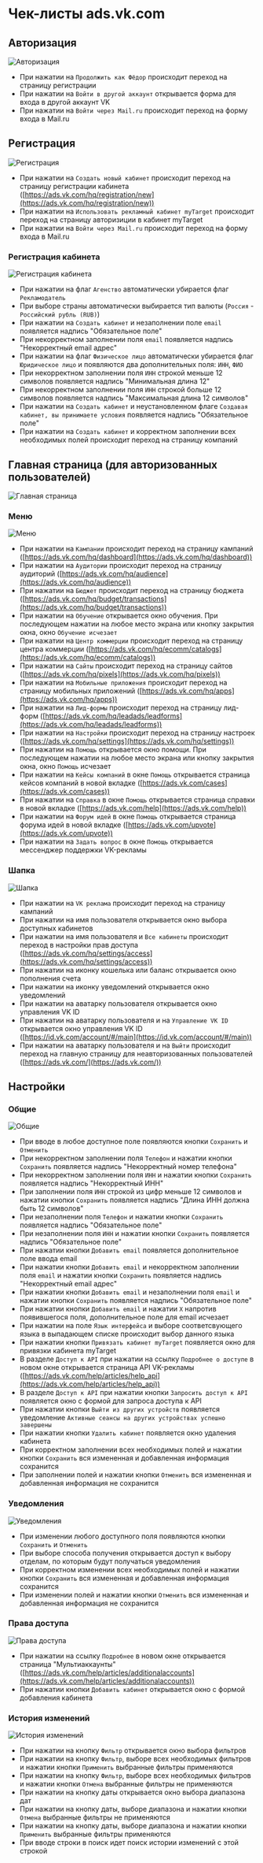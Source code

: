 # Чек-листы ads.vk.com

## Авторизация

![Авторизация](src/auth.png)

- При нажатии на `Продолжить как Фёдор` происходит переход на страницу регистрации
- При нажатии на `Войти в другой аккаунт` открывается форма для входа в другой аккаунт VK
- При нажатии на `Войти через Mail.ru` происходит переход на форму входа в Mail.ru

## Регистрация

![Регистрация](src/registration.png)

- При нажатии на `Создать новый кабинет` происходит переход на страницу регистрации кабинета ([https://ads.vk.com/hq/registration/new](https://ads.vk.com/hq/registration/new))
- При нажатии на `Использовать рекламный кабинет myTarget` происходит переход на страницу авторизиции в кабинет myTarget 
- При нажатии на `Войти через Mail.ru` происходит переход на форму входа в Mail.ru

### Регистрация кабинета

![Регистрация кабинета](src/registration_office.png)

- При нажатии на флаг `Агенство` автоматически убирается флаг `Рекламодатель`
- При выборе страны автоматически выбирается тип валюты (`Россия` - `Российский рубль (RUB)`)
- При нажатии на `Создать кабинет` и незаполнении поле `email` появляется надпись "Обязательное поле"
- При некорректном заполнении поля `email` появляется надпись "Некорректный email адрес"
- При нажатии на флаг `Физическое лицо` автоматически убирается флаг `Юридическое лицо` и появляются два дополнительных поля: `ИНН`, `ФИО`
- При некорректном заполнении поля `ИНН` строкой меньше 12 символов появляется надпись "Минимальная длина 12"
- При некорректном заполнении поля `ИНН` строкой больше 12 символов появляется надпись "Максимальная длина 12 символов"
- При нажатии на `Создать кабинет` и неустановленном флаге `Создавая кабинет, вы принимаете условия` появляется надпись "Обязательное поле"
- При нажатии на `Создать кабинет` и корректном заполнении всех необходимых полей происходит переход на страницу компаний

## Главная страница (для авторизованных пользователей)

![Главная страница](src/main.png)

### Меню

![Меню](src/menu.png)

- При нажатии на `Кампании` происходит переход на страницу кампаний ([https://ads.vk.com/hq/dashboard](https://ads.vk.com/hq/dashboard))
- При нажатии на `Аудитории` происходит переход на страницу аудиторий ([https://ads.vk.com/hq/audience](https://ads.vk.com/hq/audience))
- При нажатии на `Бюджет` происходит переход на страницу бюджета ([https://ads.vk.com/hq/budget/transactions](https://ads.vk.com/hq/budget/transactions))
- При нажатии на `Обучение` открывается окно обучения. При последующем нажатии на любое место экрана или кнопку закрытия окна, окно `Обучение исчезает`
- При нажатии на `Центр коммерции` происходит переход на страницу центра коммерции ([https://ads.vk.com/hq/ecomm/catalogs](https://ads.vk.com/hq/ecomm/catalogs))
- При нажатии на `Сайты` происходит переход на страницу сайтов ([https://ads.vk.com/hq/pixels](https://ads.vk.com/hq/pixels))
- При нажатии на `Мобильные приложения` происходит переход на страницу мобильных приложений ([https://ads.vk.com/hq/apps](https://ads.vk.com/hq/apps))
- При нажатии на `Лид-формы` происходит переход на страницу лид-форм ([https://ads.vk.com/hq/leadads/leadforms](https://ads.vk.com/hq/leadads/leadforms))
- При нажатии на `Настройки` происходит переход на страницу настроек ([https://ads.vk.com/hq/settings](https://ads.vk.com/hq/settings))
- При нажатии на `Помощь` открывается окно помощи. При последующем нажатии на любое место экрана или кнопку закрытия окна, окно `Помощь` исчезает
- При нажатии на `Кейсы компаний` в окне `Помощь` открывается страница кейсов компаний в новой вкладке ([https://ads.vk.com/cases](https://ads.vk.com/cases))
- При нажатии на `Справка` в окне `Помощь` открывается страница справки в новой вкладке ([https://ads.vk.com/help](https://ads.vk.com/help))
- При нажатии на `Форум идей` в окне `Помощь` открывается страница форума идей в новой вкладке ([https://ads.vk.com/upvote](https://ads.vk.com/upvote))
- При нажатии на `Задать вопрос` в окне `Помощь` открывается мессенджер поддержки VK-рекламы

### Шапка

![Шапка](src/cap.png)

- При нажатии на `VK реклама` происходит переход на страницу кампаний
- При нажатии на имя пользователя открывается окно выбора доступных кабинетов
- При нажатии на имя пользователя и `Все кабинеты` происходит переход в настройки прав доступа ([https://ads.vk.com/hq/settings/access](https://ads.vk.com/hq/settings/access))
- При нажатии на иконку кошелька или баланс открывается окно пополнения счета
- При нажатии на иконку уведомлений открывается окно уведомлений
- При нажатии на аватарку пользователя открывается окно управления VK ID
- При нажатии на аватарку пользователя и на `Управление VK ID` открывается окно управления VK ID ([https://id.vk.com/account/#/main](https://id.vk.com/account/#/main))
- При нажатии на аватарку пользователя и на `Выйти` происходит переход на главную страницу для неавторизованных пользователей ([https://ads.vk.com/](https://ads.vk.com/))

## Настройки

### Общие

![Общие](src/settings_general.png)

- При вводе в любое доступное поле появляются кнопки `Сохранить` и `Отменить`
- При некорректном заполнении поля `Телефон` и нажатии кнопки `Сохранить` появляется надпись "Некорректный номер телефона"
- При некорректном заполнении поля `ИНН` и нажатии кнопки `Сохранить` появляется надпись "Некорректный ИНН"
- При заполнении поля `ИНН` строкой из цифр меньше 12 символов и нажатии кнопки `Сохранить` появляется надпись "Длина ИНН должна быть 12 символов"
- При незаполнении поля `Телефон` и нажатии кнопки `Сохранить` появляется надпись "Обязательное поле"
- При незаполнении поля `ИНН` и нажатии кнопки `Сохранить` появляется надпись "Обязательное поле"
- При нажатии кнопки `Добавить email` появляется дополнительное поле ввода email
- При нажатии кнопки `Добавить email` и некорректном заполнении поля `email` и нажатии кнопки `Сохранить` появляется надпись "Некорректный email адрес"
- При нажатии кнопки `Добавить email` и незаполнении поля `email` и нажатии кнопки `Сохранить` появляется надпись "Обязательное поле"
- При нажатии кнопки `Добавить email` и нажатии `Х` напротив появившегося поля, дополнительное поле для email исчезает
- При нажатии на поле `Язык интерфейса` и выборе соответсвующего языка в выпадающем списке происходит выбор данного языка
- При нажатии кнопки `Привязать кабинет myTarget` появляется окно для привязки кабинета myTarget
- В разделе `Доступ к API` при нажатии на ссылку `Подробнее о доступе` в новом окне открывается страница API VK-рекламы ([https://ads.vk.com/help/articles/help_api](https://ads.vk.com/help/articles/help_api))
- В разделе `Доступ к API` при нажатии кнопки `Запросить доступ к API` появляется окно с формой для запроса доступа к API
- При нажатии кнопки `Выйти из других устройств` появляется уведомление `Активные сеансы на других устройствах успешно завершены`
- При нажатии кнопки `Удалить кабинет` появляется окно удаления кабинета
- При корректном заполнении всех необходимых полей и нажатии кнопки `Сохранить` вся измененная и добавленная информация сохранится
- При заполнении полей и нажатии кнопки `Отменить` вся измененная и добавленная информация не сохранится

### Уведомления

![Уведомления](src/settings_notifications.png)

- При изменении любого доступного поля появляются кнопки `Сохранить` и `Отменить`
- При выборе способа получения открывается доступ к выбору отделам, по которым будут получаться уведомления
- При корректном изменении всех необходимых полей и нажатии кнопки `Сохранить` вся измененная и добавленная информация сохранится
- При изменении полей и нажатии кнопки `Отменить` вся измененная и добавленная информация не сохранится

### Права доступа

![Права доступа](src/settings_access.png)

- При нажатии на ссылку `Подробнее` в новом окне открывается страница "Мультиаккаунты"([https://ads.vk.com/help/articles/additionalaccounts](https://ads.vk.com/help/articles/additionalaccounts))
- При нажатии кнопки `Добавить кабинет` открывается окно с формой добавления кабинета

### История изменений

![История изменений](src/settings_history.png)

- При нажатии на кнопку `Фильтр` открывается окно выбора фильтров
- При нажатии на кнопку `Фильтр`, выборе всех необходимых фильтров и нажатии кнопки `Применить` выбранные фильтры применяются
- При нажатии на кнопку `Фильтр`, выборе всех необходимых фильтров и нажатии кнопки `Отмена` выбранные фильтры не применяются
- При нажатии на кнопку даты открывается окно выбора диапазона дат
- При нажатии на кнопку даты, выборе диапазона и нажатии кнопки `Отмена` выбранные фильтры не применяются
- При нажатии на кнопку даты, выборе диапазона и нажатии кнопки `Применить` выбранные фильтры применяются
- При вводе строки в поиск идет поиск истории изменений с этой строкой
